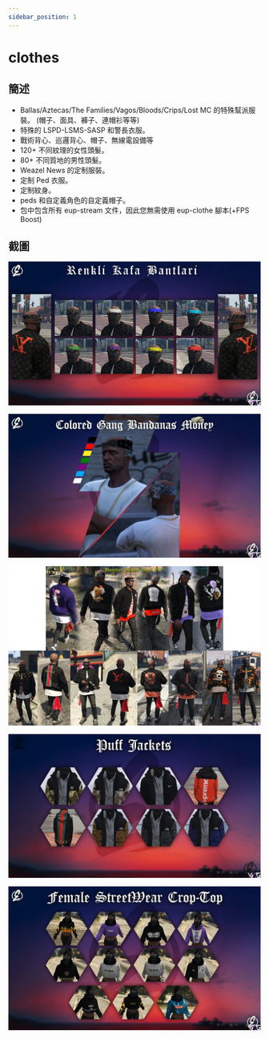 ```yaml
---
sidebar_position: 1
---
```


# clothes

## 簡述

- Ballas/Aztecas/The Families/Vagos/Bloods/Crips/Lost MC 的特殊幫派服裝。 (帽子、面具、褲子、連帽衫等等)
- 特殊的 LSPD-LSMS-SASP 和警長衣服。
- 戰術背心、巡邏背心、帽子、無線電設備等
- 120+ 不同紋理的女性頭髮。
- 80+ 不同質地的男性頭髮。
-  Weazel News 的定制服裝。
-  定制 Ped 衣服。
- 定制紋身。
-  peds 和自定義角色的自定義帽子。
- 包中包含所有 eup-stream 文件，因此您無需使用 eup-clothe 腳本(+FPS Boost)

## 截圖

![衣服](img/c1.jpeg)

![衣服](img/c2.jpeg)

![衣服](img/c3.jpeg)

![衣服](img/c4.jpeg)

![衣服](img/c5.jpeg)